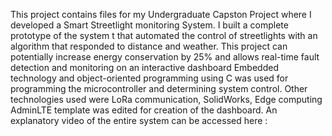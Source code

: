 This project contains files for my Undergraduate Capston Project where I developed a Smart Streetlight monitoring System. I built a complete prototype of the system t that automated the control of streetlights with an algorithm that responded to distance and weather. This project can potentially increase energy conservation by 25% and allows real-time fault detection and monitoring on an interactive dashboard
Embedded technology and object-oriented programming using C was used for programming the microcontroller and determining system control. Other technologies used were LoRa communication, SolidWorks, Edge computing  
AdminLTE template was edited for creation of the dashboard.
An explanatory video of the entire system can be accessed here : 
